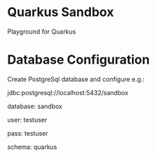 # Quarkus Sandbox
Playground for Quarkus

# Database Configuration
Create PostgreSql database and configure e.g.:

jdbc:postgresql://localhost:5432/sandbox

database: sandbox

user: testuser

pass: testuser

schema: quarkus



